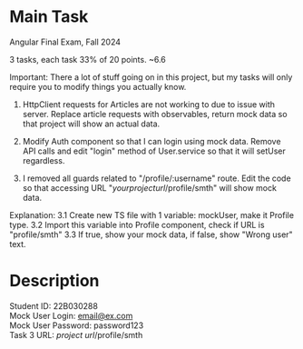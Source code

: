 # Main Task

Angular Final Exam, Fall 2024

3 tasks, each task 33% of 20 points. ~6.6

Important: There a lot of stuff going on in this project, but my tasks will only require you to modify things you actually know.

1. HttpClient requests for Articles are not working to due to issue with server. Replace article requests with observables, return mock data so that project will show an actual data.

2. Modify Auth component so that I can login using mock data. Remove API calls and edit "login" method of User.service so that it will setUser regardless.

3. I removed all guards related to "/profile/:username" route. Edit the code so that accessing URL "_yourprojecturl_/profile/smth" will show mock data.

Explanation:
3.1 Create new TS file with 1 variable: mockUser, make it Profile type.
3.2 Import this variable into Profile component, check if URL is "profile/smth"
3.3 If true, show your mock data, if false, show "Wrong user" text.

# Description

Student ID: 22B030288  
Mock User Login: email@ex.com  
Mock User Password: password123  
Task 3 URL: _project url_/profile/smth
